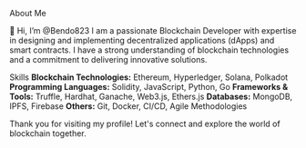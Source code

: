 About Me

👋 Hi, I’m @Bendo823
I am a passionate Blockchain Developer with expertise in designing and implementing decentralized applications (dApps) and smart contracts. I have a strong understanding of blockchain technologies and a commitment to delivering innovative solutions.

Skills
 **Blockchain Technologies:** Ethereum, Hyperledger, Solana, Polkadot
**Programming Languages:** Solidity, JavaScript, Python, Go
**Frameworks & Tools:** Truffle, Hardhat, Ganache, Web3.js, Ethers.js
**Databases:** MongoDB, IPFS, Firebase
**Others:** Git, Docker, CI/CD, Agile Methodologies

Thank you for visiting my profile! Let's connect and explore the world of blockchain together.


